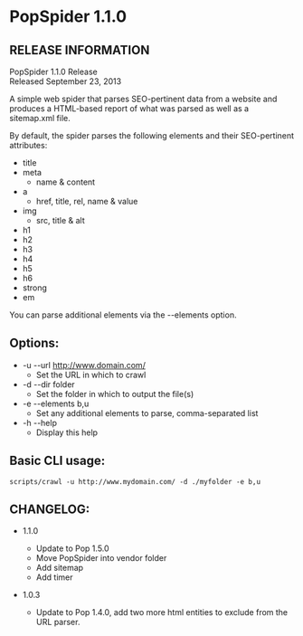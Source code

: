 PopSpider 1.1.0
===============

RELEASE INFORMATION
-------------------
PopSpider 1.1.0 Release  
Released September 23, 2013

A simple web spider that parses SEO-pertinent data from a website
and produces a HTML-based report of what was parsed as well as
a sitemap.xml file.

By default, the spider parses the following elements and their
SEO-pertinent attributes:
* title
* meta
    + name & content
* a
    + href, title, rel, name & value
* img
    + src, title & alt
* h1
* h2
* h3
* h4
* h5
* h6
* strong
* em

You can parse additional elements via the --elements option.

Options:
--------
* -u --url http://www.domain.com/
    - Set the URL in which to crawl
* -d --dir folder
    - Set the folder in which to output the file(s)
* -e --elements b,u
    - Set any additional elements to parse, comma-separated list
* -h --help
    - Display this help

Basic CLI usage:
----------------

    scripts/crawl -u http://www.mydomain.com/ -d ./myfolder -e b,u

CHANGELOG:
----------
* 1.1.0
    - Update to Pop 1.5.0
    - Move PopSpider into vendor folder
    - Add sitemap
    - Add timer

* 1.0.3
    - Update to Pop 1.4.0, add two more html entities to exclude from the URL parser.
